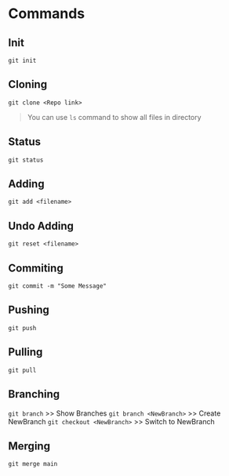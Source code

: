 # Commands

## Init
`git init`

## Cloning 
`git clone <Repo link>`

> You can use `ls` command to show all files in directory

## Status
`git status`

## Adding
`git add <filename>`

## Undo Adding
`git reset <filename>`

## Commiting
`git commit -m "Some Message"`

## Pushing
`git push`

## Pulling
`git pull`

## Branching
`git branch`                >> Show Branches
`git branch <NewBranch>`    >> Create NewBranch
`git checkout <NewBranch>`  >> Switch to NewBranch

## Merging
`git merge main`

